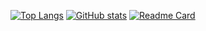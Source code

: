 [![Top Langs](https://github-readme-stats.vercel.app/api/top-langs/?username=anuraghazra&layout=compact)](https://github.com/anuraghazra/github-readme-stats)
[![GitHub stats](https://github-readme-stats.vercel.app/api?username=MizuiMiduki)](https://github.com/anuraghazra/github-readme-stats)
[![Readme Card](https://github-readme-stats.vercel.app/api/pin/?username=MizuiMiduki&repo=github-readme-stats)](https://github.com/anuraghazra/github-readme-stats)

